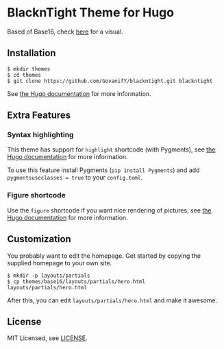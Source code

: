 # BlacknTight Theme for Hugo

Based of Base16, check [here](https://govanify.com) for a visual.  
## Installation

    $ mkdir themes
    $ cd themes
    $ git clone https://github.com/GovanifY/blackntight.git blackntight

See [the Hugo documentation](http://gohugo.io/themes/installing/) for more information.

## Extra Features

### Syntax highlighting

This theme has support for `highlight` shortcode (with Pygments),
see [the Hugo documentation](http://gohugo.io/extras/highlighting/) for more information.

To use this feature install Pygments (`pip install Pygments`) and add `pygmentsuseclasses = true` to your `config.toml`.

### Figure shortcode

Use the `figure` shortcode if you want nice rendering of pictures, see [the Hugo documentation](http://gohugo.io/extras/shortcodes/) for more information.


## Customization

You probably want to edit the homepage. Get started by copying the supplied homepage to your own site.

    $ mkdir -p layouts/partials
    $ cp themes/base16/layouts/partials/hero.html layouts/partials/hero.html

After this, you can edit `layouts/partials/hero.html` and make it awesome.


## License

MIT Licensed, see [LICENSE](https://github.com/GovanifY/blackntight/blob/master/LICENSE).


